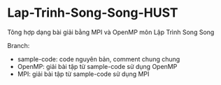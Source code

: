 # Lap-Trinh-Song-Song-HUST
Tông hợp dạng bài giải bằng MPI và OpenMP môn Lập Trình Song Song

Branch:
- sample-code: code nguyên bản, comment chung chung
- OpenMP: giải bài tập từ sample-code sử dụng OpenMP
- MPI: giải bài tập từ sample-code sử dụng MPI
